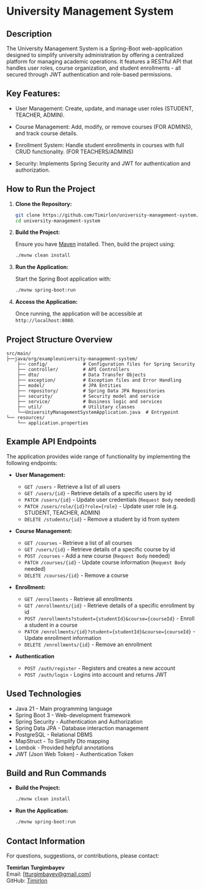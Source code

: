 # University Management System

## Description

The University Management System is a Spring-Boot web-application designed to simplify university administration by offering a centralized platform for managing academic operations. It features a RESTful API that handles user roles, course organization, and student enrollments - all secured through JWT authentication and role-based permissions.

## Key Features:
- User Management: Create, update, and manage user roles (STUDENT, TEACHER, ADMIN).

- Course Management: Add, modify, or remove courses (FOR ADMINS), and track course details.

- Enrollment System: Handle student enrollments in courses with full CRUD functionality. (FOR TEACHERS/ADMINS)

- Security: Implements Spring Security and JWT for authentication and authorization.

## How to Run the Project

1. **Clone the Repository:**

   ```bash
   git clone https://github.com/Timirlon/university-management-system.git
   cd university-management-system
   ```

2. **Build the Project:**

   Ensure you have [Maven](https://maven.apache.org/) installed. Then, build the project using:

   ```bash
   ./mvnw clean install
   ```

3. **Run the Application:**

   Start the Spring Boot application with:

   ```bash
   ./mvnw spring-boot:run
   ```

4. **Access the Application:**

   Once running, the application will be accessible at `http://localhost:8080`.

## Project Structure Overview

```
src/main/
├──java/org/exampleuniversity-management-system/
    ├── config/             # Configuration files for Spring Security
    ├── controller/         # API Controllers
    ├── dto/                # Data Transfer Objects
    ├── exception/          # Exception files and Error Handling
    ├── model/              # JPA Entities
    ├── repository/         # Spring Data JPA Repositories
    ├── security/           # Security model and service
    ├── service/            # Business logic and services
    ├── util/               # Utilitary classes
    └──UniversityManagementSystemApplication.java  # Entrypoint
└── resources/
    └── application.properties  

```

## Example API Endpoints

The application provides wide range of functionality by implementing the following endpoints:


- **User Management:**
  - `GET /users` - Retrieve a list of all users
  - `GET /users/{id}` - Retrieve details of a specific users by id
  - `PATCH /users/{id}` - Update user credentials (`Request Body` needed)
  - `PATCH /users/role/{id}?role={role}` - Update user role (e.g. STUDENT, TEACHER, ADMIN)
  - `DELETE /students/{id}` - Remove a student by id from system

- **Course Management:**
  - `GET /courses` - Retrieve a list of all courses
  - `GET /users/{id}` - Retrieve details of a specific course by id
  - `POST /courses` - Add a new course (`Request Body` needed)
  - `PATCH /courses/{id}` - Update course information (`Request Body` needed)
  - `DELETE /courses/{id}` - Remove a course

- **Enrollment:**
  - `GET /enrollments` - Retrieve all enrollments
  - `GET /enrollments/{id}` - Retrieve details of a specific enrollment by id
  - `POST /enrollments?student={studentId}&course={courseId}` - Enroll a student in a course
  - `PATCH /enrollments/{id}?student={studentId}&course={courseId}` - Update enrollment information
  - `DELETE /enrollments/{id}` - Remove an enrollment

- **Authentication**
  - `POST /auth/register` - Registers and creates a new account
  - `POST /auth/login` - Logins into account and returns JWT

## Used Technologies

- Java 21 - Main programming language
- Spring Boot 3 - Web-development framework
- Spring Security - Authentication and Authorization
- Spring Data JPA - Database interaction management
- PostgreSQL - Relational DBMS
- MapStruct - To Simplify Dto mapping
- Lombok - Provided helpful annotations
- JWT (Json Web Token) - Authentication Token

## Build and Run Commands

- **Build the Project:**

  ```bash
  ./mvnw clean install
  ```

- **Run the Application:**

  ```bash
  ./mvnw spring-boot:run
  ```


## Contact Information

For questions, suggestions, or contributions, please contact:

**Temirlan Turgimbayev**  
Email: [tturgimbayev@gmail.com]  
GitHub: [Timirlon](https://github.com/Timirlon)